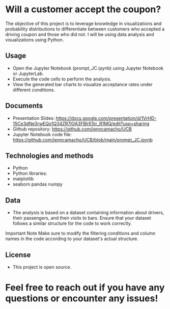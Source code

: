 # Will a customer accept the coupon?
> 
The objective of this project is to leverage knowledge in visualizations and probability distributions to differentiate between customers who accepted a driving coupon and those who did not.  I will be using data analysis and visualizations using Python. 

####

## Usage
- Open the Jupyter Notebook (prompt_JC.ipynb) using Jupyter Notebook or JupyterLab.
- Execute the code cells to perform the analysis.
- View the generated bar charts to visualize acceptance rates under different conditions.

## Documents
- Presentation Slides: https://docs.google.com/presentation/d/1VrHD-15Ce3dNe3rwEQo1Q34ZR7lOA3FBIrE5jr_R1MQ/edit?usp=sharing
- Github repository: https://github.com/jenncamacho/UCB
- Jupyter Notebook code file: https://github.com/jenncamacho/UCB/blob/main/prompt_JC.ipynb
  
## Technologies and methods
- Python 
- Python libraries: 
- matplotlib
- seaborn
pandas
numpy

## Data
- The analysis is based on a dataset containing information about drivers, their passengers, and their visits to bars. Ensure that your dataset follows a similar structure for the code to work correctly.

Important Note
Make sure to modify the filtering conditions and column names in the code according to your dataset's actual structure.

## License
- This project is open source.

# Feel free to reach out if you have any questions or encounter any issues!


